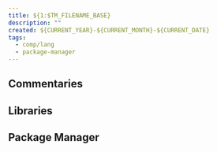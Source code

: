 ```yaml
---
title: ${1:$TM_FILENAME_BASE}
description: ""
created: ${CURRENT_YEAR}-${CURRENT_MONTH}-${CURRENT_DATE}
tags:
  - comp/lang
  - package-manager
---
```


## Commentaries

## Libraries

## Package Manager
